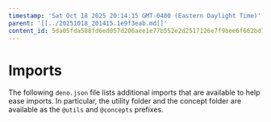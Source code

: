 ```yaml
---
timestamp: 'Sat Oct 18 2025 20:14:15 GMT-0400 (Eastern Daylight Time)'
parent: '[[../20251018_201415.1e9f3eab.md]]'
content_id: 5da05fda588fd6ed057d206aee1e77b552e2d2517126e7f9bee6f662bd7c0afe
---
```


# Imports

The following `deno.json` file lists additional imports that are available to help ease imports. In particular, the utility folder and the concept folder are available as the `@utils` and `@concepts` prefixes.
